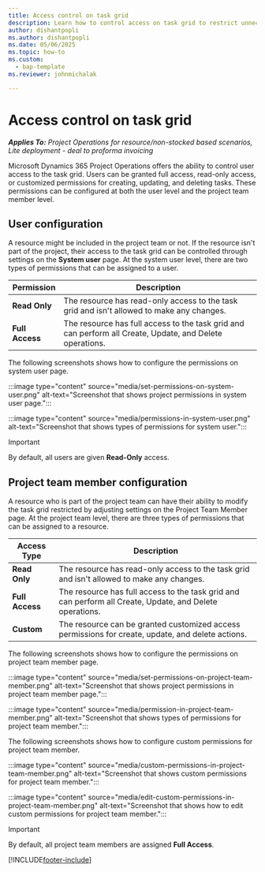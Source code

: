 ```yaml
---
title: Access control on task grid 
description: Learn how to control access on task grid to restrict unnecessary changes
author: dishantpopli
ms.author: dishantpopli
ms.date: 05/06/2025
ms.topic: how-to
ms.custom: 
  - bap-template
ms.reviewer: johnmichalak

---
```


# Access control on task grid

_**Applies To:** Project Operations for resource/non-stocked based scenarios, Lite deployment - deal to proforma invoicing_

Microsoft Dynamics 365 Project Operations offers the ability to control user access to the task grid. Users can be granted full access, read-only access, or customized permissions for creating, updating, and deleting tasks. These permissions can be configured at both the user level and the project team member level.


## User configuration

A resource might be included in the project team or not. If the resource isn't part of the project, their access to the task grid can be controlled through settings on the **System user** page. At the system user level, there are two types of permissions that can be assigned to a user.

| **Permission** | **Description** |
| --- | --- |
| **Read Only** | The resource has read-only access to the task grid and isn't allowed to make any changes.|
| **Full Access** | The resource has full access to the task grid and can perform all Create, Update, and Delete operations.|

The following screenshots shows how to configure the permissions on system user page.

:::image type="content" source="media/set-permissions-on-system-user.png" alt-text="Screenshot that shows project permissions in system user page.":::

:::image type="content" source="media/permissions-in-system-user.png" alt-text="Screenshot that shows types of permissions for system user.":::

> [!IMPORTANT]
> By default, all users are given **Read-Only** access.

## Project team member configuration

A resource who is part of the project team can have their ability to modify the task grid restricted by adjusting settings on the Project Team Member page. At the project team level, there are three types of permissions that can be assigned to a resource. 

| **Access Type** | **Description** |
| --- | --- |
| **Read Only** | The resource has read-only access to the task grid and isn't allowed to make any changes.|
| **Full Access** | The resource has full access to the task grid and can perform all Create, Update, and Delete operations.|
| **Custom** | The resource can be granted customized access permissions for create, update, and delete actions.|

The following screenshots shows how to configure the permissions on project team member page.

:::image type="content" source="media/set-permissions-on-project-team-member.png" alt-text="Screenshot that shows project permissions in project team member page.":::

:::image type="content" source="media/permission-in-project-team-member.png" alt-text="Screenshot that shows types of permissions for project team member.":::

The following screenshots shows how to configure custom permissions for project team member.

:::image type="content" source="media/custom-permissions-in-project-team-member.png" alt-text="Screenshot that shows custom permissions for project team member.":::

:::image type="content" source="media/edit-custom-permissions-in-project-team-member.png" alt-text="Screenshot that shows how to edit custom permissions for project team member.":::

> [!IMPORTANT]
> By default, all project team members are assigned **Full Access**.



[!INCLUDE[footer-include](../includes/footer-banner.md)]
